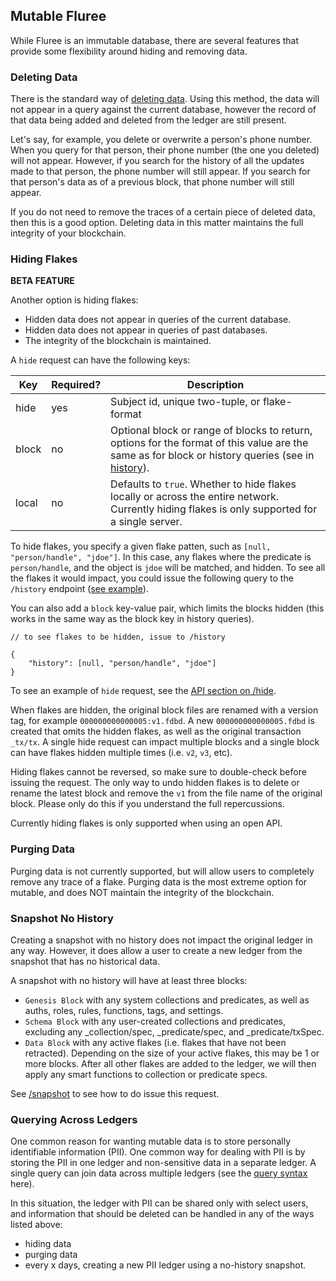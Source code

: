 ## Mutable Fluree 

While Fluree is an immutable database, there are several features that provide some flexibility around hiding and removing data. 

### Deleting Data

There is the standard way of [deleting data](/docs/transact/deleting-data). Using this method, the data will not appear in a query against the current database, however the record of that data being added and deleted from the ledger are still present. 

Let's say, for example, you delete or overwrite a person's phone number. When you query for that person, their phone number (the one you deleted) will not appear. However, if you search for the history of all the updates made to that person, the phone number will still appear. If you search for that person's data as of a previous block, that phone number will still appear. 

If you do not need to remove the traces of a certain piece of deleted data, then this is a good option. Deleting data in this matter maintains the full integrity of your blockchain. 

### Hiding Flakes

**BETA FEATURE**

Another option is hiding flakes:

- Hidden data does not appear in queries of the current database.
- Hidden data does not appear in queries of past databases.
- The integrity of the blockchain is maintained. 

A `hide` request can have the following keys:

Key | Required? | Description
-- | -- | --
hide | yes | Subject id, unique two-tuple, or flake-format
block | no | Optional block or range of blocks to return, options for the format of this value are the same as for block or history queries (see in [history](/docs/query/history-query)).
local | no | Defaults to `true`. Whether to hide flakes locally or across the entire network. Currently hiding flakes is only supported for a single server. 

To hide flakes, you specify a given flake patten, such as `[null, "person/handle", "jdoe"]`. In this case, any flakes where the predicate is `person/handle`, and the object is `jdoe` will be matched, and hidden. To see all the flakes it would impact, you could issue the following query to the `/history` endpoint ([see example](/api/downloaded-endpoints/downloaded-examples#-history)). 

You can also add a `block` key-value pair, which limits the blocks hidden (this works in the same way as the block key in history queries).

```all
// to see flakes to be hidden, issue to /history 

{
    "history": [null, "person/handle", "jdoe"]
}
```

To see an example of `hide` request, see the [API section on /hide](/api/downloaded-endpoints/downloaded-examples#-hide).

When flakes are hidden, the original block files are renamed with a version tag, for example `000000000000005:v1.fdbd`. A new `000000000000005.fdbd` is created that omits the hidden flakes, as well as the original transaction `_tx/tx`. A single hide request can impact multiple blocks and a single block can have flakes hidden multiple times (i.e. `v2`, `v3`, etc). 

Hiding flakes cannot be reversed, so make sure to double-check before issuing the request. The only way to undo hidden flakes is to delete or rename the latest block and remove the `v1` from the file name of the original block. Please only do this if you understand the full repercussions.

Currently hiding flakes is only supported when using an open API.

### Purging Data

Purging data is not currently supported, but will allow users to completely remove any trace of a flake. Purging data is the most extreme option for mutable, and does NOT maintain the integrity of the blockchain.

### Snapshot No History

Creating a snapshot with no history does not impact the original ledger in any way. However, it does allow a user to create a new ledger from the snapshot that has no historical data. 

A snapshot with no history will have at least three blocks:

- `Genesis Block` with any system collections and predicates, as well as auths, roles, rules, functions, tags, and settings.
- `Schema Block` with any user-created collections and predicates, excluding any _collection/spec, _predicate/spec, and _predicate/txSpec.
- `Data Block` with any active flakes (i.e. flakes that have not been retracted). Depending on the size of your active flakes, this may be 1 or more blocks. After all other flakes are added to the ledger, we will then apply any smart functions to collection or predicate specs.

See [/snapshot](/api/downloaded-endpoints/downloaded-examples#-snapshot) to see how to do issue this request.

### Querying Across Ledgers

One common reason for wanting mutable data is to store personally identifiable information (PII). One common way for dealing with PII is by storing the PII in one ledger and non-sensitive data in a separate ledger. A single query can join data across multiple ledgers (see the [query syntax](/docs/query/analytical-query#prefixes-key) here). 

In this situation, the ledger with PII can be shared only with select users, and information that should be deleted can be handled in any of the ways listed above:
- hiding data
- purging data
- every x days, creating a new PII ledger using a no-history snapshot.